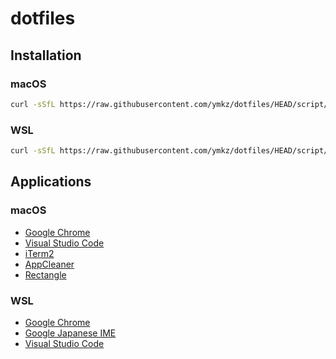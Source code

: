 # dotfiles

## Installation

### macOS

```sh
curl -sSfL https://raw.githubusercontent.com/ymkz/dotfiles/HEAD/script/bootstrap.macos.sh | bash
```

### WSL

```sh
curl -sSfL https://raw.githubusercontent.com/ymkz/dotfiles/HEAD/script/bootstrap.wsl.sh | bash
```

## Applications

### macOS

- [Google Chrome](https://www.google.com/intl/ja_jp/chrome/)
- [Visual Studio Code](https://code.visualstudio.com/)
- [iTerm2](https://iterm2.com/)
- [AppCleaner](https://freemacsoft.net/appcleaner/)
- [Rectangle](https://rectangleapp.com/)

### WSL

- [Google Chrome](https://www.google.com/intl/ja_jp/chrome/)
- [Google Japanese IME](https://www.google.co.jp/ime/)
- [Visual Studio Code](https://code.visualstudio.com/)
